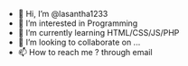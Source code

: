 - 👋 Hi, I’m @lasantha1233
- 👀 I’m interested in Programming
- 🌱 I’m currently learning HTML/CSS/JS/PHP
- 💞️ I’m looking to collaborate on ...
- 📫 How to reach me ? through email

<!---
lasantha1233/lasantha1233 is a ✨ special ✨ repository because its `README.md` (this file) appears on your GitHub profile.
You can click the Preview link to take a look at your changes.
--->
